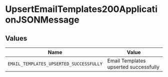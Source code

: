 # UpsertEmailTemplates200ApplicationJSONMessage


## Values

| Name                                    | Value                                   |
| --------------------------------------- | --------------------------------------- |
| `EMAIL_TEMPLATES_UPSERTED_SUCCESSFULLY` | Email Templates upserted successfully   |